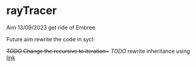# rayTracer
Aim 13/09/2023 get ride of Embree

Future aim rewrite the code in sycl:

<del> *TODO* Change the recursive to iteration~</del> 
*TODO* rewrite inheritance using [link](https://developer.codeplay.com/products/computecpp/ce/2.11.0/guides/sycl-guide/limitations)


